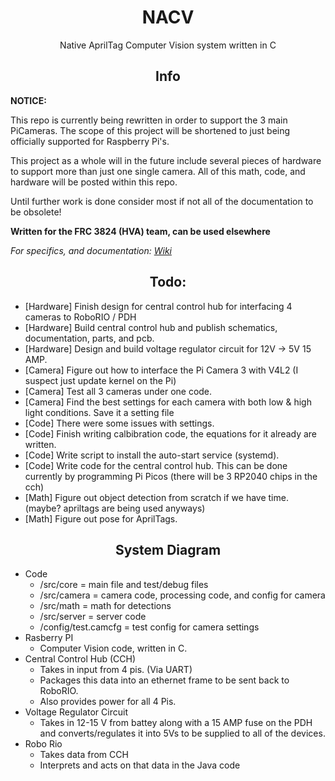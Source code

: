 <h1 align="center">NACV</h1>

<p align="center">Native AprilTag Computer Vision system written in C</p>

<h2 align="center">Info</h2>

**NOTICE:**

This repo is currently being rewritten in order to support the 3 main PiCameras. The scope of this project will be shortened
to just being officially supported for Raspberry Pi's. 

This project as a whole will in the future include several pieces of hardware to support more than just one single camera. All of this math, 
code, and hardware will be posted within this repo.

Until further work is done consider most if not all of the documentation to be obsolete!

**Written for the FRC 3824 (HVA) team, can be used elsewhere**

*For specifics, and documentation:* [*Wiki*](https://github.com/bogogion/NACV/wiki)

<h2 align="center">Todo:</h2>

* [Hardware] Finish design for central control hub for interfacing 4 cameras to RoboRIO / PDH
* [Hardware] Build central control hub and publish schematics, documentation, parts, and pcb.
* [Hardware] Design and build voltage regulator circuit for 12V -> 5V 15 AMP.
* [Camera]   Figure out how to interface the Pi Camera 3 with V4L2 (I suspect just update kernel on the Pi)
* [Camera]   Test all 3 cameras under one code.
* [Camera]   Find the best settings for each camera with both low & high light conditions. Save it a setting file
* [Code]     There were some issues with settings.
* [Code]     Finish writing calbibration code, the equations for it already are written.
* [Code]     Write script to install the auto-start service (systemd).
* [Code]     Write code for the central control hub. This can be done currently by programming Pi Picos (there will be 3 RP2040 chips in the cch)
* [Math]     Figure out object detection from scratch if we have time. (maybe? apriltags are being used anyways)
* [Math]     Figure out pose for AprilTags.

<h2 align="center">System Diagram</h2>

* Code
    * /src/core = main file and test/debug files
    * /src/camera = camera code, processing code, and config for camera
    * /src/math = math for detections
    * /src/server = server code
    * /config/test.camcfg = test config for camera settings
* Rasberry PI
    * Computer Vision code, written in C.
* Central Control Hub (CCH)
    * Takes in input from 4 pis. (Via UART)
    * Packages this data into an ethernet frame to be sent back to RoboRIO.
    * Also provides power for all 4 Pis.
* Voltage Regulator Circuit
    * Takes in 12-15 V from battey along with a 15 AMP fuse on the PDH and converts/regulates it into 5Vs to be supplied to all of the devices.
* Robo Rio
    * Takes data from CCH
    * Interprets and acts on that data in the Java code

